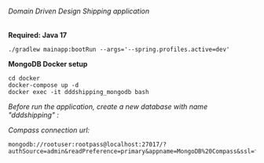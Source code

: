 ###### Domain Driven Design Shipping application

**Required: Java 17**

`./gradlew mainapp:bootRun --args='--spring.profiles.active=dev'`

**MongoDB Docker setup**

````
cd docker
docker-compose up -d
docker exec -it dddshipping_mongodb bash
````

*Before run the application, create a new database with name "dddshipping" :*

*Compass connection url:*

````
mongodb://rootuser:rootpass@localhost:27017/?authSource=admin&readPreference=primary&appname=MongoDB%20Compass&ssl=false
````
